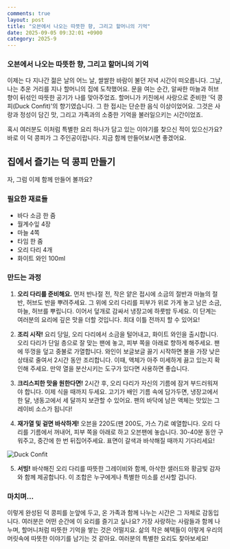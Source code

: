 ```yaml
---
comments: true
layout: post
title: "오븐에서 나오는 따뜻한 향, 그리고 할머니의 기억"
date: 2025-09-05 09:32:01 +0900
category: 2025-9
---
```


### 오븐에서 나오는 따뜻한 향, 그리고 할머니의 기억

이제는 다 지나간 젊은 날의 어느 날, 쌀쌀한 바람이 불던 저녁 시간이 떠오릅니다. 그날, 나는 추운 거리를 지나 할머니의 집에 도착했어요. 문을 여는 순간, 알싸한 마늘과 허브 향이 뒤섞인 따뜻한 공기가 나를 맞아주었죠. 할머니가 키친에서 사랑으로 준비한 '덕 콩피(Duck Confit)'의 향기였습니다. 그 한 접시는 단순한 음식 이상이었어요. 그것은 사랑과 정성이 담긴 맛, 그리고 가족과의 소중한 기억을 불러일으키는 시간이었죠.

혹시 여러분도 이처럼 특별한 요리 하나가 담고 있는 이야기를 찾으신 적이 있으신가요? 바로 이 덕 콩피가 그 주인공이랍니다. 지금 함께 만들어보시면 좋겠어요.

  

## 집에서 즐기는 덕 콩피 만들기

자, 그럼 이제 함께 만들어 볼까요?

  

### 필요한 재료들

- 바다 소금 한 줌
- 월계수잎 4장
- 마늘 4쪽
- 타임 한 줌
- 오리 다리 4개
- 화이트 와인 100ml

  

### 만드는 과정

1. **오리 다리를 준비해요.** 먼저 반나절 전, 작은 얕은 접시에 소금의 절반과 마늘의 절반, 허브도 반을 뿌려주세요. 그 위에 오리 다리를 피부가 위로 가게 놓고 남은 소금, 마늘, 허브를 뿌립니다. 이어서 덮개로 감싸서 냉장고에 하룻밤 두세요. 이 단계는 여러분의 요리에 깊은 맛을 더할 것입니다. 최대 이틀 전까지 할 수 있어요!

2. **조리 시작!** 요리 당일, 오리 다리에서 소금을 털어내고, 화이트 와인을 출시합니다. 오리 다리가 단일 층으로 잘 맞는 팬에 놓고, 피부 쪽을 아래로 향하게 해주세요. 팬에 뚜껑을 덮고 중불로 가열합니다. 와인이 보글보글 끓기 시작하면 불을 가장 낮은 상태로 줄여서 2시간 동안 조리합니다. 이때, 액체가 아주 미세하게 끓고 있는지 확인해 주세요. 만약 열을 분산시키는 도구가 있다면 사용하면 좋습니다.

3. **크리스피한 맛을 원한다면!** 2시간 후, 오리 다리가 자신의 기름에 잠겨 부드러워져야 합니다. 이제 식을 때까지 두세요. 고기가 배인 기름 속에 담가두면, 냉장고에서 한 달, 냉동고에서 세 달까지 보관할 수 있어요. 팬의 바닥에 남은 액체는 맛있는 그레이비 소스가 됩니다!

4. **재가열 및 겉면 바삭하게!** 오븐을 220도(팬 200도, 가스 7)로 예열합니다. 오리 다리를 기름에서 꺼내어, 피부 쪽을 아래로 하고 오븐팬에 놓습니다. 30-40분 동안 구워주고, 중간에 한 번 뒤집어주세요. 표면이 갈색과 바삭해질 때까지 기다리세요! 

![Duck Confit](https://www.themealdb.com/images/media/meals/wvpvsu1511786158.jpg)

5. **서빙!** 바삭해진 오리 다리를 따뜻한 그레이비와 함께, 아삭한 샐러드와 황금빛 감자와 함께 제공합니다. 이 조합은 누구에게나 특별한 미소를 선사할 겁니다.

  

### 마치며…

이렇게 완성된 덕 콩피를 눈앞에 두고, 온 가족과 함께 나누는 시간은 그 자체로 감동입니다. 여러분은 어떤 순간에 이 요리를 즐기고 싶나요? 가장 사랑하는 사람들과 함께 나누며, 할머니처럼 따뜻한 기억을 쌓는 것은 어떨지요. 삶의 작은 혜택들이 이렇게 우리의 머릿속에 따뜻한 이야기를 남기는 것 같아요. 여러분의 특별한 요리도 찾아보세요!